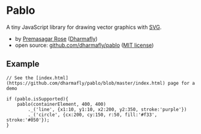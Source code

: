 # Pablo

A tiny JavaScript library for drawing vector graphics with [SVG](https://developer.mozilla.org/en/SVG).

* by [Premasagar Rose](http://premasagar.com) 
    ([Dharmafly](http://dharmafly.com))
* open source: [github.com/dharmafly/pablo](http://github.com/dharmafly/pablo) 
([MIT license](http://opensource.org/licenses/mit-license.php))

## Example

    // See the [index.html](https://github.com/dharmafly/pablo/blob/master/index.html) page for a demo
    
    if (pablo.isSupported){
        pablo(containerElement, 400, 400)
            ._('line', {x1:10, y1:10, x2:200, y2:350, stroke:'purple'})
            ._('circle', {cx:200, cy:150, r:50, fill:'#f33', stroke:'#050'});
    }